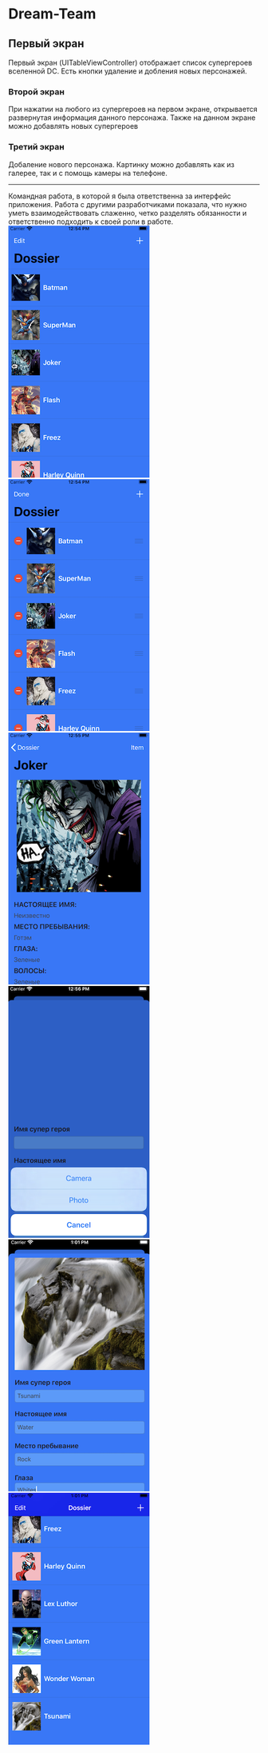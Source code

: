 # Dream-Team
## Первый экран
Первый экран (UITableViewController) отображает список супергероев вселенной DC. Есть кнопки удаление и добления новых персонажей.
### Второй экран 
При нажатии на любого из супергероев на первом экране, открывается развернутая информация данного персонажа. Также на данном экране можно добавлять новых супергероев
### Третий экран
Добаление нового персонажа. Картинку можно добавлять как из галерее, так и с помощь камеры на телефоне.
***
Командная работа, в которой я была ответственна за интерфейс приложения.
Работа с другими разработчиками показала, что нужно уметь взаимодействовать слаженно, четко разделять обязанности и ответственно подходить к своей роли в работе.
![](https://github.com/VictorinaVicka/Dream-Team/blob/master/Dream%20Team/Resoiurces/Assets.xcassets/Скрины/1.imageset/1.png)
![](https://github.com/VictorinaVicka/Dream-Team/blob/master/Dream%20Team/Resoiurces/Assets.xcassets/Скрины/2.imageset/2.png)
![](https://github.com/VictorinaVicka/Dream-Team/blob/master/Dream%20Team/Resoiurces/Assets.xcassets/Скрины/3.imageset/3.png)
![](https://github.com/VictorinaVicka/Dream-Team/blob/master/Dream%20Team/Resoiurces/Assets.xcassets/Скрины/4.imageset/4.png)
![](https://github.com/VictorinaVicka/Dream-Team/blob/master/Dream%20Team/Resoiurces/Assets.xcassets/Скрины/5.imageset/5.png)
![](https://github.com/VictorinaVicka/Dream-Team/blob/master/Dream%20Team/Resoiurces/Assets.xcassets/Скрины/6.imageset/6.png)
